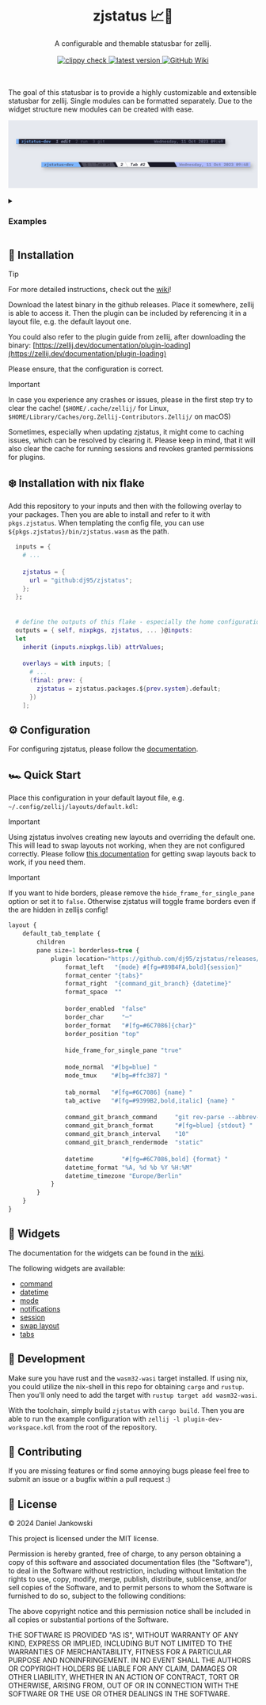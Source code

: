 <h1 align="center">zjstatus 📈🎨</h1>

<p align="center">
  A configurable and themable statusbar for zellij.
  <br><br>
  <a href="https://github.com/dj95/zjstatus/actions/workflows/lint.yml">
    <img alt="clippy check" src="https://github.com/dj95/zjstatus/actions/workflows/lint.yml/badge.svg" />
  </a>
  <a href="https://github.com/dj95/zjstatus/releases">
    <img alt="latest version" src="https://img.shields.io/github/v/tag/dj95/zjstatus.svg?sort=semver" />
  </a>
  <a href="https://github.com/dj95/zjstatus/wiki">
    <img alt="GitHub Wiki" src="https://img.shields.io/badge/documentation-wiki-wiki?logo=github">
  </a>

  <br><br>
  The goal of this statusbar is to provide a highly customizable and extensible statusbar for zellij. Single
  modules can be formatted separately. Due to the widget structure new modules can be created with ease.
</p>

![Screenshot of the statusbar](./assets/demo.png)

<details>
<summary><h3>Examples</h3></summary>
<b><a href="./examples/tmux.kdl">tmux style</a></b>
<img src="./examples/tmux.png" alt="tmux style bar" />
<br>
<b><a href="./examples/simple.kdl">simple style</a></b>
<img src="./examples/simple.png" alt="simple style bar" />
<br>
<b><a href="./examples/slanted.kdl">slanted style</a></b>
<img src="./examples/slanted.png" alt="slanted style bar" />
<br>
<b><a href="./examples/swap-layouts.kdl">example for swapping layouts with zjstatus</a></b>
<img src="./examples/swap-layouts.png" alt="example for swapping layouts with zjstatus" />
<br>
<b><a href="./examples/compact.kdl">compact style (thanks to @segaja)</a></b>
<img src="./examples/compact.png" alt="compact style bar" />
<br>
<b><a href="./examples/conky.kdl">conky status (thanks to @benzwt)</a></b>
<a href="./examples/conky.conf">conky.conf</a>
<img src="./examples/conky.png" alt="conky status" />
<br>
<b>Demo GIF</b>
<img src="./assets/demo.gif" alt="Demo GIF of zellij with zjstatus" />
</details>

## 🚀 Installation

> [!TIP]
> For more detailed instructions, check out the [wiki](https://github.com/dj95/zjstatus/wiki/1-%E2%80%90-Installation)!

Download the latest binary in the github releases. Place it somewhere, zellij is able to access it. Then the
plugin can be included by referencing it in a layout file, e.g. the default layout one.

You could also refer to the plugin guide from zellij, after downloading the binary: [https://zellij.dev/documentation/plugin-loading](https://zellij.dev/documentation/plugin-loading)

Please ensure, that the configuration is correct.

> [!IMPORTANT]
> In case you experience any crashes or issues, please in the first step try to clear the cache! (`$HOME/.cache/zellij/` for Linux, `$HOME/Library/Caches/org.Zellij-Contributors.Zellij/` on macOS)

Sometimes, especially when updating zjstatus, it might come to caching issues, which can be resolved by clearing it. Please keep in
mind, that it will also clear the cache for running sessions and revokes granted permissions for plugins.

## ❄️ Installation with nix flake

Add this repository to your inputs and then with the following overlay to your packages.
Then you are able to install and refer to it with `pkgs.zjstatus`. When templating the
config file, you can use `${pkgs.zjstatus}/bin/zjstatus.wasm` as the path.

```nix
  inputs = {
    # ...

    zjstatus = {
      url = "github:dj95/zjstatus";
    };
  };


  # define the outputs of this flake - especially the home configurations
  outputs = { self, nixpkgs, zjstatus, ... }@inputs:
  let
    inherit (inputs.nixpkgs.lib) attrValues;

    overlays = with inputs; [
      # ...
      (final: prev: {
        zjstatus = zjstatus.packages.${prev.system}.default;
      })
    ];
```

## ⚙️ Configuration

For configuring zjstatus, please follow the [documentation](https://github.com/dj95/zjstatus/wiki/2-%E2%80%90-Configuration).

## 🏎️ Quick Start

Place this configuration in your default layout file, e.g. `~/.config/zellij/layouts/default.kdl`:

> [!IMPORTANT]
> Using zjstatus involves creating new layouts and overriding the default one. This will lead to swap layouts not working, when they are not configured correctly. Please follow [this documentation](https://github.com/dj95/zjstatus/wiki/2-%E2%80%90-Configuration#swap-layouts) for getting swap layouts back to work, if you need them.

> [!IMPORTANT]
> If you want to hide borders, please remove the `hide_frame_for_single_pane` option or set it to `false`. Otherwise zjstatus will toggle frame borders even if the are hidden in zellijs config!

```javascript
layout {
    default_tab_template {
        children
        pane size=1 borderless=true {
            plugin location="https://github.com/dj95/zjstatus/releases/latest/download/zjstatus.wasm" {
                format_left   "{mode} #[fg=#89B4FA,bold]{session}"
                format_center "{tabs}"
                format_right  "{command_git_branch} {datetime}"
                format_space  ""

                border_enabled  "false"
                border_char     "─"
                border_format   "#[fg=#6C7086]{char}"
                border_position "top"

                hide_frame_for_single_pane "true"

                mode_normal  "#[bg=blue] "
                mode_tmux    "#[bg=#ffc387] "

                tab_normal   "#[fg=#6C7086] {name} "
                tab_active   "#[fg=#9399B2,bold,italic] {name} "

                command_git_branch_command     "git rev-parse --abbrev-ref HEAD"
                command_git_branch_format      "#[fg=blue] {stdout} "
                command_git_branch_interval    "10"
                command_git_branch_rendermode  "static"

                datetime        "#[fg=#6C7086,bold] {format} "
                datetime_format "%A, %d %b %Y %H:%M"
                datetime_timezone "Europe/Berlin"
            }
        }
    }
}
```

## 🧱 Widgets

The documentation for the widgets can be found in the [wiki](https://github.com/dj95/zjstatus/wiki/3-%E2%80%90-Widgets).

The following widgets are available:

- [command](https://github.com/dj95/zjstatus/wiki/3-%E2%80%90-Widgets#command)
- [datetime](https://github.com/dj95/zjstatus/wiki/3-%E2%80%90-Widgets#datetime)
- [mode](https://github.com/dj95/zjstatus/wiki/3-%E2%80%90-Widgets#mode)
- [notifications](https://github.com/dj95/zjstatus/wiki/3-%E2%80%90-Widgets#notifications)
- [session](https://github.com/dj95/zjstatus/wiki/3-%E2%80%90-Widgets#session)
- [swap layout](https://github.com/dj95/zjstatus/wiki/3-%E2%80%90-Widgets#swap-layout)
- [tabs](https://github.com/dj95/zjstatus/wiki/3-%E2%80%90-Widgets#tabs)

## 🚧 Development

Make sure you have rust and the `wasm32-wasi` target installed. If using nix, you could utilize the nix-shell
in this repo for obtaining `cargo` and `rustup`. Then you'll only need to add the target with
`rustup target add wasm32-wasi`.

With the toolchain, simply build `zjstatus` with `cargo build`. Then you are able to run the example configuration
with `zellij -l plugin-dev-workspace.kdl` from the root of the repository.

## 🤝 Contributing

If you are missing features or find some annoying bugs please feel free to submit an issue or a bugfix within a pull request :)

## 📝 License

© 2024 Daniel Jankowski

This project is licensed under the MIT license.

Permission is hereby granted, free of charge, to any person obtaining a copy
of this software and associated documentation files (the "Software"), to deal
in the Software without restriction, including without limitation the rights
to use, copy, modify, merge, publish, distribute, sublicense, and/or sell
copies of the Software, and to permit persons to whom the Software is
furnished to do so, subject to the following conditions:

The above copyright notice and this permission notice shall be included in all
copies or substantial portions of the Software.

THE SOFTWARE IS PROVIDED "AS IS", WITHOUT WARRANTY OF ANY KIND, EXPRESS OR
IMPLIED, INCLUDING BUT NOT LIMITED TO THE WARRANTIES OF MERCHANTABILITY,
FITNESS FOR A PARTICULAR PURPOSE AND NONINFRINGEMENT. IN NO EVENT SHALL THE
AUTHORS OR COPYRIGHT HOLDERS BE LIABLE FOR ANY CLAIM, DAMAGES OR OTHER
LIABILITY, WHETHER IN AN ACTION OF CONTRACT, TORT OR OTHERWISE, ARISING FROM,
OUT OF OR IN CONNECTION WITH THE SOFTWARE OR THE USE OR OTHER DEALINGS IN THE
SOFTWARE.
